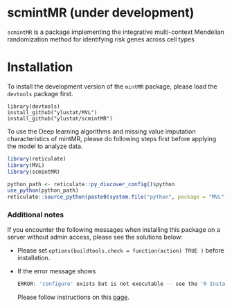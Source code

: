 # scmintMR (under development)

`scmintMR` is a package implementing the integrative multi-context Mendelian randomization method for identifying risk genes across cell types

Installation
============

To install the development version of the `mintMR` package, please load the `devtools` package first. 

```
library(devtools)
install_github("ylustat/MVL")
install_github("ylustat/scmintMR")
```

To use the Deep learning algorithms and missing value imputation characteristics of mintMR, please do following steps first before applying the model to analyze data.

```R
library(reticulate)
library(MVL)
library(scmintMR)

python_path <- reticulate::py_discover_config()$python
use_python(python_path)
reticulate::source_python(paste0(system.file("python", package = "MVL", mustWork = TRUE),"/DeepCCA_base.py"))
```



### Additional notes

If you encounter the following messages when installing this package on a server without admin access, please see the solutions below:

- Please set `options(buildtools.check = function(action) TRUE )` before installation.

- If the error message shows

  ```R
  ERROR: 'configure' exists but is not executable -- see the 'R Installation and Administration Manual'
  ```

  Please follow instructions on this [page](https://vsoch.github.io/2013/install-r-packages-that-require-compilation-on-linux-without-sudo/).

